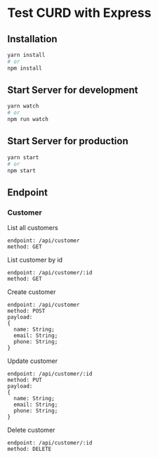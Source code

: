 # Test CURD with Express

## Installation

```sh
yarn install
# or
npm install
```

## Start Server for development

```sh
yarn watch
# or
npm run watch
```

## Start Server for production

```sh
yarn start
# or
npm start
```

## Endpoint

### Customer

List all customers

```
endpoint: /api/customer
method: GET
```

List customer by id

```
endpoint: /api/customer/:id
method: GET
```

Create customer

```
endpoint: /api/customer
method: POST
payload:
{
  name: String;
  email: String;
  phone: String;
}
```

Update customer

```
endpoint: /api/customer/:id
method: PUT
payload:
{
  name: String;
  email: String;
  phone: String;
}
```

Delete customer

```
endpoint: /api/customer/:id
method: DELETE
```
